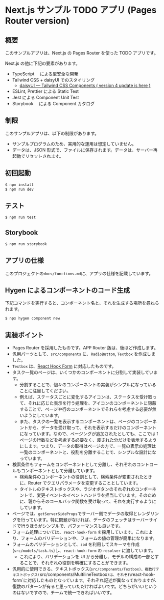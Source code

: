 # Next.js サンプル TODO アプリ (Pages Router version)

## 概要

このサンプルアプリは、Next.js の Pages Router を使った TODO アプリです。

Next.js の他に下記の要素があります。

- TypeScript 　による型安全な開発
- Tailwind CSS + daisyUI でのスタイリング
  - [daisyUI — Tailwind CSS Components ( version 4 update is here )](https://daisyui.com/)
- ESLint, Prettier による Static Test
- Jest による Component Unit Test
- Storybook 　による Component カタログ

## 制限

このサンプルアプリは、以下の制限があります。

- サンプルプログラムのため、実用的な運用は想定していません。
- データは、JSON 形式で、ファイルに保存されます。データは、サーバー再起動でリセットされます。

## 初回起動

```bash
$ npm install
$ npm run dev
```

## テスト

```bash
$ npm run test
```

## Storybook

```bash
$ npm run storybook
```

## アプリの仕様

このプロジェクトの`docs/functions.md`に、アプリの仕様を記載しています。

## Hygen によるコンポーネントのコード生成

下記コマンドを実行すると、コンポーネント名と、それを生成する場所を尋ねられます。

```bash
$ npx hygen component new
```

## 実装ポイント

- Pages Router を採用したものです。APP Router 版は、後ほど作成します。
- 汎用パーツとして、`src/components` に、`RadioButton`, `Textbox` を作成しました。
- `Textbox` は、[React Hook Form](https://react-hook-form.com/) に対応したものです。
- タスク一覧のページは、いくつかのコンポーネントに分割して実装しています。
  - 分割することで、個々のコンポーネントの実装がシンプルになっていることに注目してください。
  - 例えば、ステータスごとに変化するアイコンは、ステータスを受け取って、それに応じた表示を行う処理を、アイコンのコンポーネントに隠蔽することで、ページや行のコンポーネントでそれらを考慮する必要が無いようにしています。
  - また、タスクの一覧を表示するコンポーネントは、ページのコンポーネントから、データを受け取って、それを表示するだけのコンポーネントになっています。なので、ページングが追加されたとしても、ここでは 1 ページの行数などを考慮する必要なく、渡された分だけを表示するようにします。つまり、データの取得はページの方で、一覧の表示の処理は一覧のコンポーネントと、役割を分離することで、シンプルな設計になっています。
- 検索条件もフォームをコンポーネントとして分離し、それぞれのコントロールもコンポーネントとして分離しています。
  - 検索条件のコンポーネントの役割として、検索条件が変更されたときに、Router でクエリパラメータを変更することとしています。
  - タイトルのテキストボックスや、ラジオボタンのそれぞれのコンポーネントで、変更イベントのイベントハンドラを担当しています。そのために、親からそのコールバック関数を受け取って、それを実行するようにしています。
- ページでは、`getServerSideProps`でサーバー側でデータの取得とレンダリングを行っています。特に問題がなければ、データのフェッチはサーバーサイドで行うほうがシンプルで、パフォーマンスも良いです。
- フォーム処理については、`react-hook-form` を採用しています。これにより、フォームのバリデーションや、フォームの値の管理が簡単になります。
- フォームのバリデーションとして、`zod` を利用してスキーマを作成(`src/models/task.ts`)し、`react-hook-form` の `resolver` に渡しています。
  - これにより、バリデーションを UI から分離し、モデルの構成の一部とすることで、それぞれの役割を明確にすることができます。
- 汎用的に使用できる、テキストボックス(`src/components/Textbox)、複数行テキストボックス(`src/components/MultilineTextbox`)は、それぞれ`react-hook-form`に対応したものとなっています。それぞれ記述が異なっておりますが、復数のパターンが有ると思っていただければよいです。どちらがいいというのはないですので、チームで統一できればいいです。
